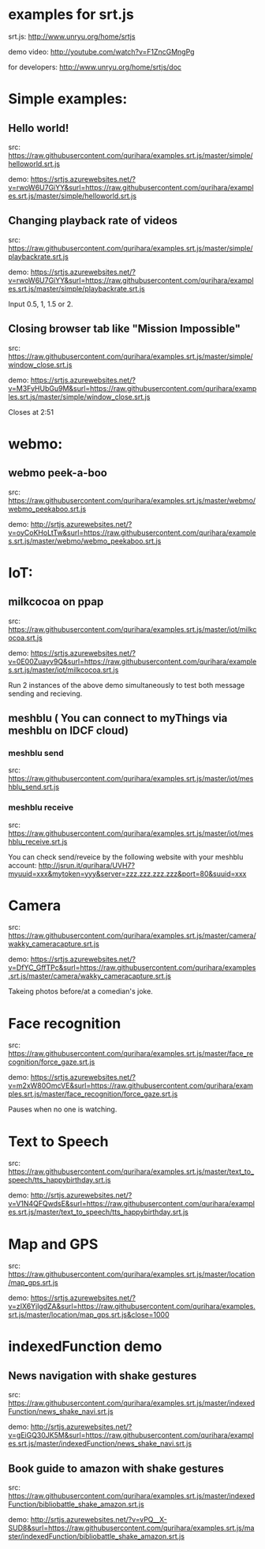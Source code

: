 # examples for srt.js

srt.js:
http://www.unryu.org/home/srtjs

demo video:
http://youtube.com/watch?v=F1ZncGMngPg

for developers:
http://www.unryu.org/home/srtjs/doc


# Simple examples:

## Hello world!
src:
https://raw.githubusercontent.com/qurihara/examples.srt.js/master/simple/helloworld.srt.js

demo:
https://srtjs.azurewebsites.net/?v=rwoW6U7GiYY&surl=https://raw.githubusercontent.com/qurihara/examples.srt.js/master/simple/helloworld.srt.js

## Changing playback rate of videos
src:
https://raw.githubusercontent.com/qurihara/examples.srt.js/master/simple/playbackrate.srt.js

demo:
https://srtjs.azurewebsites.net/?v=rwoW6U7GiYY&surl=https://raw.githubusercontent.com/qurihara/examples.srt.js/master/simple/playbackrate.srt.js

Input 0.5, 1, 1.5 or 2.

## Closing browser tab like "Mission Impossible"
src:
https://raw.githubusercontent.com/qurihara/examples.srt.js/master/simple/window_close.srt.js

demo:
https://srtjs.azurewebsites.net/?v=M3FyHUbGu9M&surl=https://raw.githubusercontent.com/qurihara/examples.srt.js/master/simple/window_close.srt.js

Closes at 2:51

# webmo:

## webmo peek-a-boo
src:
https://raw.githubusercontent.com/qurihara/examples.srt.js/master/webmo/webmo_peekaboo.srt.js

demo:
http://srtjs.azurewebsites.net/?v=oyCoKHoLtTw&surl=https://raw.githubusercontent.com/qurihara/examples.srt.js/master/webmo/webmo_peekaboo.srt.js

# IoT:

## milkcocoa on ppap
src:
https://raw.githubusercontent.com/qurihara/examples.srt.js/master/iot/milkcocoa.srt.js

demo:
https://srtjs.azurewebsites.net/?v=0E00Zuayv9Q&surl=https://raw.githubusercontent.com/qurihara/examples.srt.js/master/iot/milkcocoa.srt.js

Run 2 instances of the above demo simultaneously to test both message sending and recieving.

## meshblu ( You can connect to myThings via meshblu on IDCF cloud)
### meshblu send
src:
https://raw.githubusercontent.com/qurihara/examples.srt.js/master/iot/meshblu_send.srt.js

### meshblu receive
src:
https://raw.githubusercontent.com/qurihara/examples.srt.js/master/iot/meshblu_receive.srt.js

You can check send/reveice by the following website with your meshblu account:
http://jsrun.it/qurihara/UVH7?myuuid=xxx&mytoken=yyy&server=zzz.zzz.zzz.zzz&port=80&suuid=xxx

# Camera
src:
https://raw.githubusercontent.com/qurihara/examples.srt.js/master/camera/wakky_cameracapture.srt.js

demo:
https://srtjs.azurewebsites.net/?v=DfYC_GffTPc&surl=https://raw.githubusercontent.com/qurihara/examples.srt.js/master/camera/wakky_cameracapture.srt.js

Takeing photos before/at a comedian's joke.

# Face recognition
src:
https://raw.githubusercontent.com/qurihara/examples.srt.js/master/face_recognition/force_gaze.srt.js

demo:
https://srtjs.azurewebsites.net/?v=m2xW80OmcVE&surl=https://raw.githubusercontent.com/qurihara/examples.srt.js/master/face_recognition/force_gaze.srt.js

Pauses when no one is watching.

# Text to Speech
src:
https://raw.githubusercontent.com/qurihara/examples.srt.js/master/text_to_speech/tts_happybirthday.srt.js

demo:
http://srtjs.azurewebsites.net/?v=V1N4QFQwdsE&surl=https://raw.githubusercontent.com/qurihara/examples.srt.js/master/text_to_speech/tts_happybirthday.srt.js

# Map and GPS
src:
https://raw.githubusercontent.com/qurihara/examples.srt.js/master/location/map_gps.srt.js

demo:
https://srtjs.azurewebsites.net/?v=zIX6YjlgdZA&surl=https://raw.githubusercontent.com/qurihara/examples.srt.js/master/location/map_gps.srt.js&close=1000

# indexedFunction demo
## News navigation with shake gestures
src:
https://raw.githubusercontent.com/qurihara/examples.srt.js/master/indexedFunction/news_shake_navi.srt.js

demo:
http://srtjs.azurewebsites.net/?v=gEiGQ30JK5M&surl=https://raw.githubusercontent.com/qurihara/examples.srt.js/master/indexedFunction/news_shake_navi.srt.js

## Book guide to amazon with shake gestures
src:
https://raw.githubusercontent.com/qurihara/examples.srt.js/master/indexedFunction/bibliobattle_shake_amazon.srt.js

demo:
http://srtjs.azurewebsites.net/?v=vPQ__X-SUD8&surl=https://raw.githubusercontent.com/qurihara/examples.srt.js/master/indexedFunction/bibliobattle_shake_amazon.srt.js
